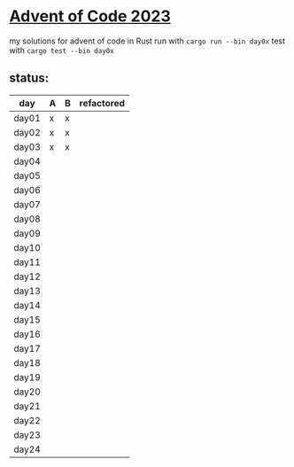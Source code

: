 # [Advent of Code 2023](https://adventofcode.com/2023) 

my solutions for advent of code in Rust 
run with `cargo run --bin day0x`
test with `cargo test --bin day0x`

## status:

day | A | B | refactored |
---|---|---|---|
day01 | x | x |   |
day02 | x | x |   |
day03 | x | x |   |
day04 |   |   |   |
day05 |   |   |   |
day06 |   |   |   |
day07 |   |   |   |
day08 |   |   |   |
day09 |   |   |   |
day10 |   |   |   |
day11 |   |   |   |
day12 |   |   |   |
day13 |   |   |   |
day14 |   |   |   |
day15 |   |   |   |
day16 |   |   |   |
day17 |   |   |   |
day18 |   |   |   |
day19 |   |   |   |
day20 |   |   |   |
day21 |   |   |   |
day22 |   |   |   |
day23 |   |   |   |
day24 |   |   |   |




